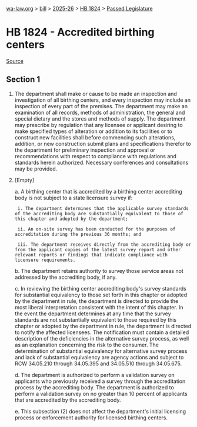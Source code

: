 [wa-law.org](/) > [bill](/bill/) > [2025-26](/bill/2025-26/) > [HB 1824](/bill/2025-26/hb/1824/) > [Passed Legislature](/bill/2025-26/hb/1824/S.PL/)

# HB 1824 - Accredited birthing centers

[Source](http://lawfilesext.leg.wa.gov/biennium/2025-26/Pdf/Bills/House%20Passed%20Legislature/1824-S.PL.pdf)

## Section 1
1. The department shall make or cause to be made an inspection and investigation of all birthing centers, and every inspection may include an inspection of every part of the premises. The department may make an examination of all records, methods of administration, the general and special dietary and the stores and methods of supply. The department may prescribe by regulation that any licensee or applicant desiring to make specified types of alteration or addition to its facilities or to construct new facilities shall before commencing such alterations, addition, or new construction submit plans and specifications therefor to the department for preliminary inspection and approval or recommendations with respect to compliance with regulations and standards herein authorized. Necessary conferences and consultations may be provided.

2. [Empty]

    a. A birthing center that is accredited by a birthing center accrediting body is not subject to a state licensure survey if:

        i. The department determines that the applicable survey standards of the accrediting body are substantially equivalent to those of this chapter and adopted by the department;

        ii. An on-site survey has been conducted for the purposes of accreditation during the previous 36 months; and

        iii. The department receives directly from the accrediting body or from the applicant copies of the latest survey report and other relevant reports or findings that indicate compliance with licensure requirements.

    b. The department retains authority to survey those service areas not addressed by the accrediting body, if any.

    c. In reviewing the birthing center accrediting body's survey standards for substantial equivalency to those set forth in this chapter or adopted by the department in rule, the department is directed to provide the most liberal interpretation consistent with the intent of this chapter. In the event the department determines at any time that the survey standards are not substantially equivalent to those required by this chapter or adopted by the department in rule, the department is directed to notify the affected licensees. The notification must contain a detailed description of the deficiencies in the alternative survey process, as well as an explanation concerning the risk to the consumer. The determination of substantial equivalency for alternative survey process and lack of substantial equivalency are agency actions and subject to RCW 34.05.210 through 34.05.395 and 34.05.510 through 34.05.675.

    d. The department is authorized to perform a validation survey on applicants who previously received a survey through the accreditation process by the accrediting body. The department is authorized to perform a validation survey on no greater than 10 percent of applicants that are accredited by the accrediting body.

    e. This subsection (2) does not affect the department's initial licensing process or enforcement authority for licensed birthing centers.

